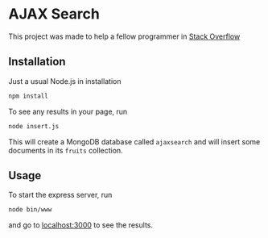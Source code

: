 # AJAX Search

This project was made to help a fellow programmer in [Stack Overflow](https://stackoverflow.com/questions/55068182/get-request-with-different-mongo-find-results-on-same-page/55071932)

## Installation

Just a usual Node.js in installation

```bash
npm install
```

To see any results in your page, run

```bash
node insert.js
```

This will create a MongoDB database called `ajaxsearch` and will insert some documents in its `fruits` collection.

## Usage

To start the express server, run

```bash
node bin/www
```

and go to [localhost:3000](localhost:3000) to see the results.
